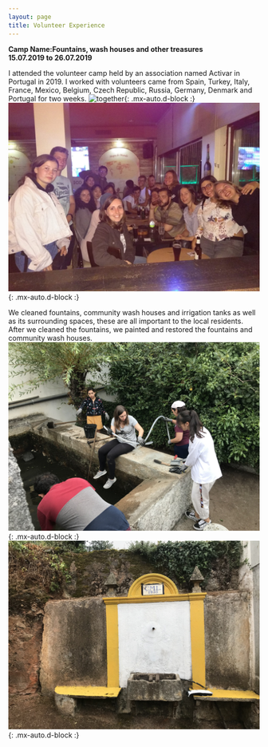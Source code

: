 ```yaml
---
layout: page
title: Volunteer Experience
---
```


**Camp Name:Fountains, wash houses and other treasures**  
**15.07.2019 to 26.07.2019**

I attended the volunteer camp held by an association named Activar in Portugal in 2019. I worked with volunteers came from Spain, Turkey, Italy, France, Mexico, Belgium, Czech 
Republic, Russia, Germany, Denmark and Portugal for two weeks.
![together](/assets/img/together.JPG){: .mx-auto.d-block :}
![together](/assets/img/tog.JPG){: .mx-auto.d-block :}

We cleaned fountains, community wash houses and irrigation tanks as well as its surrounding spaces, these are all important to the local residents. After we cleaned the
fountains, we painted and restored the fountains and community wash houses.
![work](/assets/img/work.JPG){: .mx-auto.d-block :}
![fount](/assets/img/fount.JPG){: .mx-auto.d-block :}




